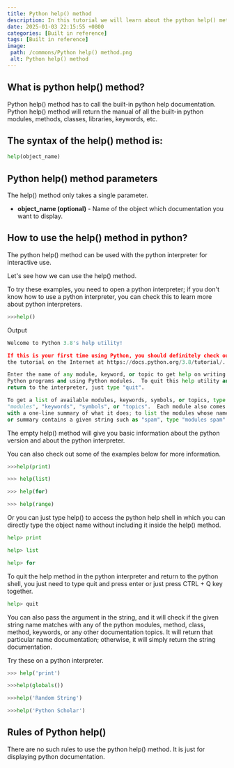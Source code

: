 ```yaml
---
title: Python help() method
description: In this tutorial we will learn about the python help() method and its use with examples
date: 2025-01-03 22:15:55 +0800
categories: [Built in reference]
tags: [Built in reference]
image:
 path: /commons/Python help() method.png
 alt: Python help() method
---
```


## What is python help() method?

Python help() method has to call the built-in python help documentation. Python help() method will return the manual of all the built-in python modules, methods, classes, libraries, keywords, etc.

## The syntax of the help() method is:

```python
help(object_name)

```

## Python help() method parameters

The help() method only takes a single parameter.

* **object\_name (optional)** \- Name of the object which documentation you want to display.

## How to use the help() method in python?

The python help() method can be used with the python interpreter for interactive use. 

Let's see how we can use the help() method.

To try these examples, you need to open a python interpreter; if you don't know how to use a python interpreter, you can check this to learn more about python interpreters.

```python
>>>help()

```

Output

```python
Welcome to Python 3.8's help utility!

If this is your first time using Python, you should definitely check out
the tutorial on the Internet at https://docs.python.org/3.8/tutorial/.

Enter the name of any module, keyword, or topic to get help on writing
Python programs and using Python modules.  To quit this help utility and
return to the interpreter, just type "quit".

To get a list of available modules, keywords, symbols, or topics, type
"modules", "keywords", "symbols", or "topics".  Each module also comes
with a one-line summary of what it does; to list the modules whose name
or summary contains a given string such as "spam", type "modules spam".

```

The empty help() method will give you basic information about the python version and about the python interpreter.

You can also check out some of the examples below for more information.

```python
>>>help(print)

```

```python
>>> help(list)

```

```python
>>> help(for)
```

```python
>>> help(range)
```

Or you can just type help() to access the python help shell in which you can directly type the object name without including it inside the help() method.

```python
help> print
```

```python
help> list
```

```python
help> for 

```

To quit the help method in the python interpreter and return to the python shell, you just need to type quit and press enter or just press CTRL \+ Q key together.

```python
help> quit

```

You can also pass the argument in the string, and it will check if the given string name matches with any of the python modules, method, class, method, keywords, or any other documentation topics. It will return that particular name documentation; otherwise, it will simply return the string documentation.

Try these on a python interpreter.

```python
>>> help('print')

```

```python
>>>help(globals())

```

```python
>>>help('Random String')

```

```python
>>>help('Python Scholar')
```
## Rules of Python help()

There are no such rules to use the python help() method. It is just for displaying python documentation.